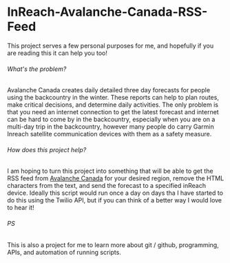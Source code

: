 # InReach-Avalanche-Canada-RSS-Feed
This project serves a few personal purposes for me, and hopefully if you are reading this it can help you too!

###### What's the problem?
Avalanche Canada creates daily detailed three day forecasts for people using the backcountry in the winter. These reports can help to plan routes, make critical decisions, and determine daily activities. The only problem is that you need an internet connection to get the latest forecast and internet can be hard to come by in the backcountry, especially when you are on a multi-day trip in the backcountry, however many people do carry Garmin Inreach satellite communication devices with them as a safety measure.

###### How does this project help?
I am hoping to turn this project into something that will be able to get the RSS feed from [Avalanche Canada](https://avalanche.ca) for your desired region, remove the HTML characters from the text, and send the forecast to a specified inReach device. Ideally this script would run once a day on days tha I have started to do this using the Twilio API, but if you can think of a better way I would love to hear it!

###### PS
This is also a project for me to learn more about git / github, programming, APIs, and automation of running scripts.
